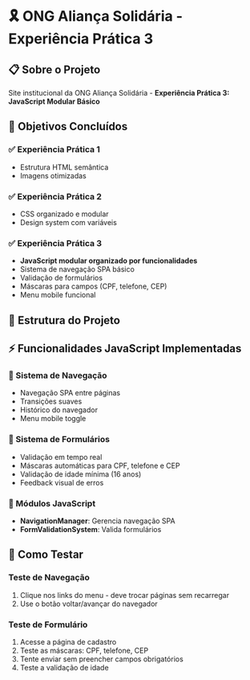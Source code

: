 # 🎗️ ONG Aliança Solidária - Experiência Prática 3

## 📋 Sobre o Projeto
Site institucional da ONG Aliança Solidária - **Experiência Prática 3: JavaScript Modular Básico**

## 🎯 Objetivos Concluídos
### ✅ Experiência Prática 1
- Estrutura HTML semântica
- Imagens otimizadas

### ✅ Experiência Prática 2  
- CSS organizado e modular
- Design system com variáveis

### ✅ Experiência Prática 3
- **JavaScript modular organizado por funcionalidades**
- Sistema de navegação SPA básico
- Validação de formulários
- Máscaras para campos (CPF, telefone, CEP)
- Menu mobile funcional

## 📁 Estrutura do Projeto

## ⚡ Funcionalidades JavaScript Implementadas

### 🔄 Sistema de Navegação
- Navegação SPA entre páginas
- Transições suaves
- Histórico do navegador
- Menu mobile toggle

### 📝 Sistema de Formulários
- Validação em tempo real
- Máscaras automáticas para CPF, telefone e CEP
- Validação de idade mínima (16 anos)
- Feedback visual de erros

### 🧩 Módulos JavaScript
- **NavigationManager**: Gerencia navegação SPA
- **FormValidationSystem**: Valida formulários

## 🚀 Como Testar

### Teste de Navegação
1. Clique nos links do menu - deve trocar páginas sem recarregar
2. Use o botão voltar/avançar do navegador

### Teste de Formulário
1. Acesse a página de cadastro
2. Teste as máscaras: CPF, telefone, CEP
3. Tente enviar sem preencher campos obrigatórios
4. Teste a validação de idade
